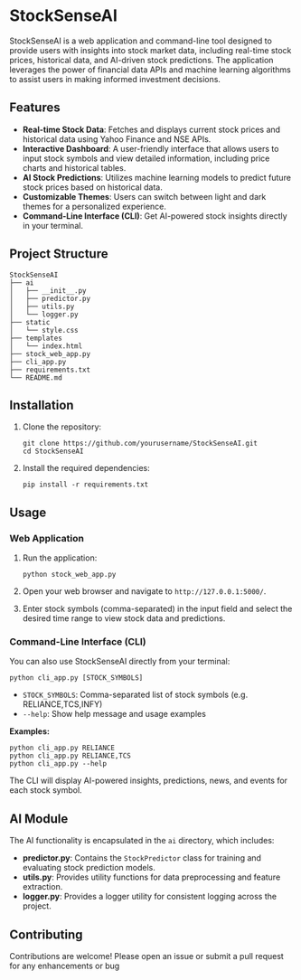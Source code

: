 # StockSenseAI

StockSenseAI is a web application and command-line tool designed to provide users with insights into stock market data, including real-time stock prices, historical data, and AI-driven stock predictions. The application leverages the power of financial data APIs and machine learning algorithms to assist users in making informed investment decisions.

## Features

- **Real-time Stock Data**: Fetches and displays current stock prices and historical data using Yahoo Finance and NSE APIs.
- **Interactive Dashboard**: A user-friendly interface that allows users to input stock symbols and view detailed information, including price charts and historical tables.
- **AI Stock Predictions**: Utilizes machine learning models to predict future stock prices based on historical data.
- **Customizable Themes**: Users can switch between light and dark themes for a personalized experience.
- **Command-Line Interface (CLI)**: Get AI-powered stock insights directly in your terminal.

## Project Structure

```
StockSenseAI
├── ai
│   ├── __init__.py
│   ├── predictor.py
│   ├── utils.py
│   └── logger.py
├── static
│   └── style.css
├── templates
│   └── index.html
├── stock_web_app.py
├── cli_app.py
├── requirements.txt
└── README.md
```

## Installation

1. Clone the repository:
   ```
   git clone https://github.com/yourusername/StockSenseAI.git
   cd StockSenseAI
   ```

2. Install the required dependencies:
   ```
   pip install -r requirements.txt
   ```

## Usage

### Web Application

1. Run the application:
   ```
   python stock_web_app.py
   ```

2. Open your web browser and navigate to `http://127.0.0.1:5000/`.

3. Enter stock symbols (comma-separated) in the input field and select the desired time range to view stock data and predictions.

### Command-Line Interface (CLI)

You can also use StockSenseAI directly from your terminal:

```
python cli_app.py [STOCK_SYMBOLS]
```

- `STOCK_SYMBOLS`: Comma-separated list of stock symbols (e.g. RELIANCE,TCS,INFY)
- `--help`: Show help message and usage examples

**Examples:**
```
python cli_app.py RELIANCE
python cli_app.py RELIANCE,TCS
python cli_app.py --help
```

The CLI will display AI-powered insights, predictions, news, and events for each stock symbol.

## AI Module

The AI functionality is encapsulated in the `ai` directory, which includes:

- **predictor.py**: Contains the `StockPredictor` class for training and evaluating stock prediction models.
- **utils.py**: Provides utility functions for data preprocessing and feature extraction.
- **logger.py**: Provides a logger utility for consistent logging across the project.

## Contributing

Contributions are welcome! Please open an issue or submit a pull request for any enhancements or bug

